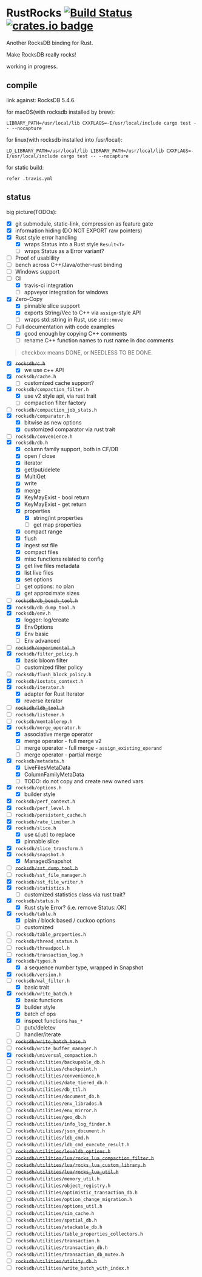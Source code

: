 # RustRocks [![Build Status][trav-ci-img]][trav-ci] [![crates.io badge][crates-io-badge]][crates-io-url]

Another RocksDB binding for Rust.

Make RocksDB really rocks!

working in progress.

## compile

link against: RocksDB 5.4.6.

for macOS(with rocksdb installed by brew):

    LIBRARY_PATH=/usr/local/lib CXXFLAGS=-I/usr/local/include cargo test -- --nocapture

for linux(with rocksdb installed into /usr/local):

    LD_LIBRARY_PATH=/usr/local/lib LIBRARY_PATH=/usr/local/lib CXXFLAGS=-I/usr/local/include cargo test -- --nocapture

for static build:

    refer .travis.yml

## status

big picture(TODOs):

- [x] git submodule, static-link, compression as feature gate
- [x] information hiding (DO NOT EXPORT raw pointers)
- [x] Rust style error handling
  - [x] wraps Status into a Rust style ``Result<T>``
  - [ ] wraps Status as a Error variant?
- [ ] Proof of usablility
- [ ] bench across C++/Java/other-rust binding
- [ ] Windows support
- [ ] CI
  - [x] travis-ci integration
  - [ ] appveyor integration for windows
- [x] Zero-Copy
  - [x] pinnable slice support
  - [x] exports String/Vec<u8> to C++ via `assign`-style API
  - [ ] wraps std::string in Rust, use `std::move`
- [ ] Full documentation with code examples
  - [x] good enough by copying C++ comments
  - [ ] rename C++ function names to rust name in doc comments

> checkbox means DONE, or NEEDLESS TO BE DONE.

- [x] ~~``rocksdb/c.h``~~
  - [x] we use c++ API
- [x] ``rocksdb/cache.h``
  - [ ] customized cache support?
- [x] ``rocksdb/compaction_filter.h``
  - [x] use v2 style api, via rust trait
  - [ ] compaction filter factory
- [ ] ``rocksdb/compaction_job_stats.h``
- [x] ``rocksdb/comparator.h``
  - [x] bitwise as new options
  - [x] customized comparator via rust trait
- [ ] ``rocksdb/convenience.h``
- [x] ``rocksdb/db.h``
  - [x] column family support, both in CF/DB
  - [x] open / close
  - [x] iterator
  - [x] get/put/delete
  - [x] MultiGet
  - [x] write
  - [x] merge
  - [x] KeyMayExist - bool return 
  - [x] KeyMayExist - get return
  - [x] properties
    - [x] string/int properties
    - [ ] get map properties
  - [x] compact range
  - [x] flush
  - [x] ingest sst file
  - [x] compact files
  - [x] misc functions related to config
  - [x] get live files metadata
  - [x] list live files
  - [x] set options
  - [ ] get options: no plan
  - [x] get approximate sizes
- [ ] ~~``rocksdb/db_bench_tool.h``~~
- [x] ``rocksdb/db_dump_tool.h``
- [x] ``rocksdb/env.h``
  - [x] logger: log/create
  - [x] EnvOptions
  - [x] Env basic
  - [ ] Env advanced
- [ ] ~~``rocksdb/experimental.h``~~
- [x] ``rocksdb/filter_policy.h``
  - [x] basic bloom filter
  - [ ] customized filter policy
- [ ] ``rocksdb/flush_block_policy.h``
- [x] ``rocksdb/iostats_context.h``
- [x] ``rocksdb/iterator.h``
  - [x] adapter for Rust Iterator
  - [x] reverse iterator
- [ ] ~~``rocksdb/ldb_tool.h``~~
- [ ] ``rocksdb/listener.h``
- [ ] ``rocksdb/memtablerep.h``
- [x] ``rocksdb/merge_operator.h``
  - [x] associative merge operator
  - [x] merge operator - full merge v2
  - [ ] merge operator - full merge - ``assign_existing_operand``
  - [ ] merge operator - partial merge
- [x] ``rocksdb/metadata.h``
  - [x] LiveFilesMetaData
  - [x] ColumnFamilyMetaData
  - [ ] TODO: do not copy and create new owned vars
- [x] ``rocksdb/options.h``
  - [x] builder style
- [x] ``rocksdb/perf_context.h``
- [x] ``rocksdb/perf_level.h``
- [ ] ``rocksdb/persistent_cache.h``
- [x] ``rocksdb/rate_limiter.h``
- [x] ``rocksdb/slice.h``
  - [x] use ``&[u8]`` to replace
  - [x] pinnable slice
- [x] ``rocksdb/slice_transform.h``
- [x] ``rocksdb/snapshot.h``
  - [x] ManagedSnapshot
- [ ] ~~``rocksdb/sst_dump_tool.h``~~
- [ ] ``rocksdb/sst_file_manager.h``
- [x] ``rocksdb/sst_file_writer.h``
- [x] ``rocksdb/statistics.h``
  - [ ] customized statistics class via rust trait?
- [x] ``rocksdb/status.h``
  - [x] Rust style Error? (i.e. remove Status::OK)
- [x] ``rocksdb/table.h``
  - [x] plain / block based / cuckoo options
  - [ ] customized
- [ ] ``rocksdb/table_properties.h``
- [ ] ``rocksdb/thread_status.h``
- [ ] ``rocksdb/threadpool.h``
- [ ] ``rocksdb/transaction_log.h``
- [x] ``rocksdb/types.h``
  - [x] a sequence number type, wrapped in Snapshot
- [x] ``rocksdb/version.h``
- [ ] ``rocksdb/wal_filter.h``
  - [x] basic trait
- [x] ``rocksdb/write_batch.h``
  - [x] basic functions
  - [x] builder style
  - [x] batch cf ops
  - [x] inspect functions ``has_*``
  - [ ] putv/deletev
  - [ ] handler/iterate
- [ ] ~~``rocksdb/write_batch_base.h``~~
- [ ] ``rocksdb/write_buffer_manager.h``
- [x] ``rocksdb/universal_compaction.h``
- [ ] ``rocksdb/utilities/backupable_db.h``
- [ ] ``rocksdb/utilities/checkpoint.h``
- [ ] ``rocksdb/utilities/convenience.h``
- [ ] ``rocksdb/utilities/date_tiered_db.h``
- [ ] ``rocksdb/utilities/db_ttl.h``
- [ ] ``rocksdb/utilities/document_db.h``
- [ ] ``rocksdb/utilities/env_librados.h``
- [ ] ``rocksdb/utilities/env_mirror.h``
- [ ] ``rocksdb/utilities/geo_db.h``
- [ ] ``rocksdb/utilities/info_log_finder.h``
- [ ] ``rocksdb/utilities/json_document.h``
- [ ] ``rocksdb/utilities/ldb_cmd.h``
- [ ] ``rocksdb/utilities/ldb_cmd_execute_result.h``
- [ ] ~~``rocksdb/utilities/leveldb_options.h``~~
- [ ] ~~``rocksdb/utilities/lua/rocks_lua_compaction_filter.h``~~
- [ ] ~~``rocksdb/utilities/lua/rocks_lua_custom_library.h``~~
- [ ] ~~``rocksdb/utilities/lua/rocks_lua_util.h``~~
- [ ] ``rocksdb/utilities/memory_util.h``
- [ ] ``rocksdb/utilities/object_registry.h``
- [ ] ``rocksdb/utilities/optimistic_transaction_db.h``
- [ ] ``rocksdb/utilities/option_change_migration.h``
- [ ] ``rocksdb/utilities/options_util.h``
- [ ] ``rocksdb/utilities/sim_cache.h``
- [ ] ``rocksdb/utilities/spatial_db.h``
- [ ] ``rocksdb/utilities/stackable_db.h``
- [ ] ``rocksdb/utilities/table_properties_collectors.h``
- [ ] ``rocksdb/utilities/transaction.h``
- [ ] ``rocksdb/utilities/transaction_db.h``
- [ ] ``rocksdb/utilities/transaction_db_mutex.h``
- [ ] ~~``rocksdb/utilities/utility_db.h``~~
- [ ] ``rocksdb/utilities/write_batch_with_index.h``

[trav-ci-img]: https://travis-ci.org/bh1xuw/rust-rocks.svg?branch=master
[trav-ci]: https://travis-ci.org/bh1xuw/rust-rocks
[crates-io-badge]: https://img.shields.io/crates/v/rocks.svg
[crates-io-url]: https://crates.io/crates/rocks
